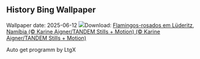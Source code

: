 ## History Bing Wallpaper
Wallpaper date: 2025-06-12
![](https://www.bing.com/th?id=OHR.FlamingosNamibia_PT-BR5557739797_UHD.jpg&w=1000)Download: [Flamingos-rosados em Lüderitz, Namíbia (© Karine Aigner/TANDEM Stills + Motion)  (© Karine Aigner/TANDEM Stills + Motion)](https://www.bing.com/th?id=OHR.FlamingosNamibia_PT-BR5557739797_UHD.jpg)

Auto get programm by LtgX
